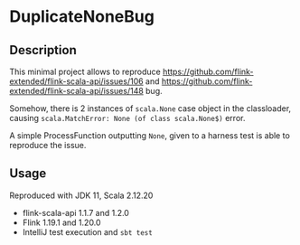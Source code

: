 # DuplicateNoneBug

## Description

This minimal project allows to reproduce https://github.com/flink-extended/flink-scala-api/issues/106 and https://github.com/flink-extended/flink-scala-api/issues/148 bug.

Somehow, there is 2 instances of `scala.None` case object in the classloader, causing `scala.MatchError: None (of class scala.None$)` error.

A simple ProcessFunction outputting `None`, given to a harness test is able to reproduce the issue.

## Usage

Reproduced with JDK 11, Scala 2.12.20
- flink-scala-api 1.1.7 and 1.2.0
- Flink 1.19.1 and 1.20.0
- IntelliJ test execution and `sbt test`
